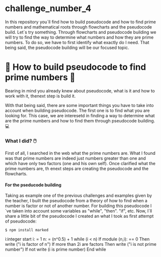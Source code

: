 # challenge_number_4


In this repository you´ll find how to build pseudocode and how to find prime numbers and mathematical roots through flowcharts and the pseudocode build.  Let´s try something. Through flowcharts and pseudocode building we will try to find the way to determine what numbers and how they are prime numbers. To do so, we have to first identify what exactly do I need. That being said, the pseudocode building will be our focused topic.



# :stars: How to build pseudocode to find prime numbers :stars: #

Bearing in mind you already knew about pseudocode, what is it and how to work with it, thenext step is build it. 

With that being said, there are some important things you have to take into account when building pseudocode. The first one is to find what you are looking for. This case, we are interesetd in finding a way to determine what are the prime numbers and how to find them through pseudocode building. :computer:

### What I did? 🖱️ ###

First of all, I searched in the web what the prime numbers are. What I found was that prime numbers are indeed just numbers greater than one and which have only two factors (one and his own self). Once clarified what the prime numbers are, th enext steps are creating the pseudocode and the flowcharts. 

#### For the pseducode building ####

Taking as example one of the previous challenges and examples given by the teacher, I built the pseudocode from a theory of how to find when a number is factor or not of another number. For building this pseudocode I´ve taken into account some variables as "while", "then". "if", etc. Now, I´ll share a little bit of the pseudocode I created an what I took as first attempt of pseudocode:

`$ npm install marked`

i:integer
start
	i: = 1
	n: = (n^0.5) + 1
	while (i < n)
		If module (n,i): == 0
			Then
				write ("i is factor of n")
					If more than 2i are factors
						Then write ("i is not prime number")
					If not 
						write (i is prime number)
End while

